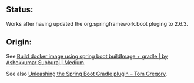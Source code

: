 ## Status:

Works after having updated the org.springframework.boot pluging to 2.6.3.

## Origin:

See [Build docker image using spring boot buildImage + gradle | by Ashokkumar Subburaj | Medium](https://ashoksubburaj.medium.com/build-docker-image-using-spring-boot-buildimage-gradle-ac5bc1f71303).

See also [Unleashing the Spring Boot Gradle plugin – Tom Gregory](https://tomgregory.com/unleashing-the-spring-boot-gradle-plugin/).
